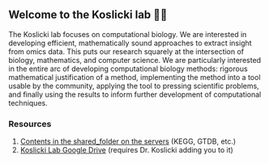 ## Welcome to the Koslicki lab 👋👋
The Koslicki lab focuses on computational biology. We are interested in developing efficient, mathematically sound approaches to extract insight from omics data. This puts our research squarely at the intersection of biology, mathematics, and computer science. We are particularly interested in the entire arc of developing computational biology methods: rigorous mathematical justification of a method, implementing the method into a tool usable by the community, applying the tool to pressing scientific problems, and finally using the results to inform further development of computational techniques.

### Resources
1. [Contents in the shared_folder on the servers](https://github.com/KoslickiLab/.github/blob/main/documents/Readme_shared_folder.md) (KEGG, GTDB, etc.)
2. [Koslicki Lab Google Drive](https://drive.google.com/drive/folders/1wnoPTbeqXmpv1XKJ2j79ZVTwh-mwkfaE?usp=share_link) (requires Dr. Koslicki adding you to it)

